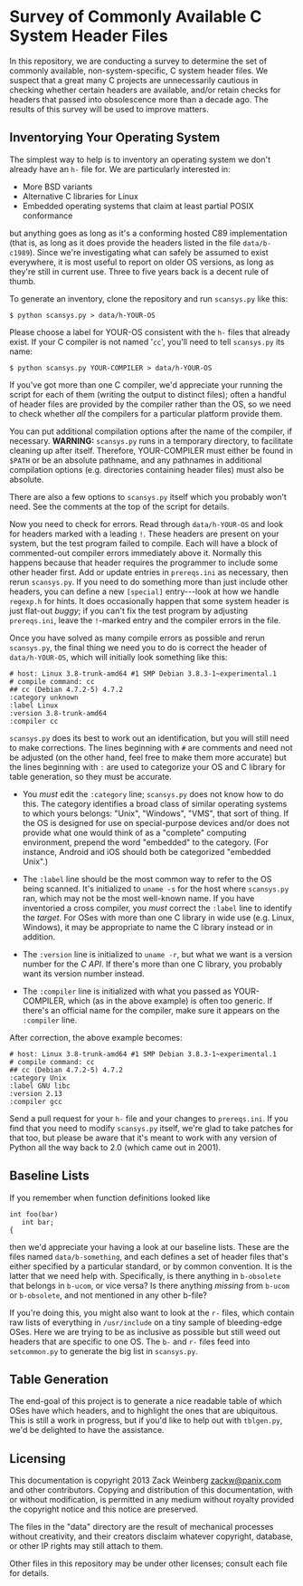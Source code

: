 # Survey of Commonly Available C System Header Files

In this repository, we are conducting a survey to determine the set of
commonly available, non-system-specific, C system header files.  We
suspect that a great many C projects are unnecessarily cautious in
checking whether certain headers are available, and/or retain checks
for headers that passed into obsolescence more than a decade ago.  The
results of this survey will be used to improve matters.

## Inventorying Your Operating System

The simplest way to help is to inventory an operating system we don't
already have an `h-` file for.  We are particularly interested in:

 * More BSD variants
 * Alternative C libraries for Linux
 * Embedded operating systems that claim at least partial POSIX
   conformance

but anything goes as long as it's a conforming hosted C89
implementation (that is, as long as it does provide the headers listed
in the file `data/b-c1989`).  Since we're investigating what can
safely be assumed to exist everywhere, it is most useful to report on
older OS versions, as long as they're still in current use.  Three to
five years back is a decent rule of thumb.

To generate an inventory, clone the repository and run `scansys.py`
like this:

    $ python scansys.py > data/h-YOUR-OS

Please choose a label for YOUR-OS consistent with the `h-` files that
already exist.  If your C compiler is not named '`cc`', you'll need to
tell `scansys.py` its name:

    $ python scansys.py YOUR-COMPILER > data/h-YOUR-OS

If you've got more than one C compiler, we'd appreciate your running
the script for each of them (writing the output to distinct files);
often a handful of header files are provided by the compiler rather
than the OS, so we need to check whether *all* the compilers for a
particular platform provide them.

You can put additional compilation options after the name of the
compiler, if necessary.  **WARNING:** `scansys.py` runs in a temporary
directory, to facilitate cleaning up after itself.  Therefore,
YOUR-COMPILER must either be found in `$PATH` or be an absolute
pathname, and any pathnames in additional compilation options
(e.g. directories containing header files) must also be absolute.

There are also a few options to `scansys.py` itself which you probably
won't need.  See the comments at the top of the script for details.

Now you need to check for errors.  Read through `data/h-YOUR-OS` and
look for headers marked with a leading `!`.  These headers are present
on your system, but the test program failed to compile.  Each will
have a block of commented-out compiler errors immediately above it.
Normally this happens because that header requires the programmer to
include some other header first.  Add or update entries in
`prereqs.ini` as necessary, then rerun `scansys.py`.  If you need to
do something more than just include other headers, you can define a
new `[special]` entry---look at how we handle `regexp.h` for hints.
It does occasionally happen that some system header is just flat-out
*buggy*; if you can't fix the test program by adjusting `prereqs.ini`,
leave the `!`-marked entry and the compiler errors in the file.

Once you have solved as many compile errors as possible and rerun
`scansys.py`, the final thing we need you to do is correct the header
of `data/h-YOUR-OS`, which will initially look something like this:

    # host: Linux 3.8-trunk-amd64 #1 SMP Debian 3.8.3-1~experimental.1
    # compile command: cc
    ## cc (Debian 4.7.2-5) 4.7.2
    :category unknown
    :label Linux
    :version 3.8-trunk-amd64
    :compiler cc

`scansys.py` does its best to work out an identification, but you will
still need to make corrections.  The lines beginning with `#` are
comments and need not be adjusted (on the other hand, feel free to
make them more accurate) but the lines beginning with `:` are used to
categorize your OS and C library for table generation, so they must be
accurate.

* You *must* edit the `:category` line; `scansys.py` does not know how
  to do this.  The category identifies a broad class of similar
  operating systems to which yours belongs: "Unix", "Windows", "VMS",
  that sort of thing.  If the OS is designed for use on
  special-purpose devices and/or does not provide what one would think
  of as a "complete" computing environment, prepend the word
  "embedded" to the category.  (For instance, Android and iOS should
  both be categorized "embedded Unix".)

* The `:label` line should be the most common way to refer to the OS
  being scanned.  It's initialized to `uname -s` for the host where
  `scansys.py` ran, which may not be the most well-known name.  If you
  have inventoried a cross compiler, you *must* correct the `:label`
  line to identify the *target*.  For OSes with more than one C
  library in wide use (e.g. Linux, Windows), it may be appropriate to
  name the C library instead or in addition.

* The `:version` line is initialized to `uname -r`, but what we want
  is a version number for the *C API*.  If there's more than one C
  library, you probably want its version number instead.

* The `:compiler` line is initialized with what you passed as
  YOUR-COMPILER, which (as in the above example) is often too generic.
  If there's an official name for the compiler, make sure it appears
  on the `:compiler` line.

After correction, the above example becomes:

    # host: Linux 3.8-trunk-amd64 #1 SMP Debian 3.8.3-1~experimental.1
    # compile command: cc
    ## cc (Debian 4.7.2-5) 4.7.2
    :category Unix
    :label GNU libc
    :version 2.13
    :compiler gcc

Send a pull request for your `h-` file and your changes to
`prereqs.ini`.  If you find that you need to modify `scansys.py`
itself, we're glad to take patches for that too, but please be aware
that it's meant to work with any version of Python all the way back to
2.0 (which came out in 2001).

## Baseline Lists

If you remember when function definitions looked like

    int foo(bar)
       int bar;
    {

then we'd appreciate your having a look at our baseline lists.  These
are the files named `data/b-something`, and each defines a set of
header files that's either specified by a particular standard, or by
common convention.  It is the latter that we need help with.
Specifically, is there anything in `b-obsolete` that belongs in
`b-ucom`, or vice versa?  Is there anything *missing* from `b-ucom` or
`b-obsolete`, and not mentioned in any other b-file?

If you're doing this, you might also want to look at the `r-` files,
which contain raw lists of everything in `/usr/include` on a tiny
sample of bleeding-edge OSes.  Here we are trying to be as inclusive
as possible but still weed out headers that are specific to one OS.
The `b-` and `r-` files feed into `setcommon.py` to generate the big
list in `scansys.py`.

## Table Generation

The end-goal of this project is to generate a nice readable table of
which OSes have which headers, and to highlight the ones that are
ubiquitous.  This is still a work in progress, but if you'd like to
help out with `tblgen.py`, we'd be delighted to have the assistance.

## Licensing

This documentation is copyright 2013 Zack Weinberg <zackw@panix.com>
and other contributors.  Copying and distribution of this
documentation, with or without modification, is permitted in any
medium without royalty provided the copyright notice and this notice
are preserved.

The files in the "data" directory are the result of mechanical
processes without creativity, and their creators disclaim whatever
copyright, database, or other IP rights may still attach to them.

Other files in this repository may be under other licenses; consult
each file for details.
